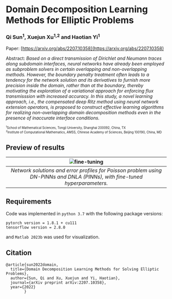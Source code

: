 # Domain Decomposition Learning Methods for Elliptic Problems
### Qi Sun<sup>1</sup>, Xuejun Xu<sup>1,2</sup> and Haotian Yi<sup>1</sup>

Paper: [https://arxiv.org/abs/2207.10358](https://arxiv.org/abs/2207.10358)

Abstract: _Based on a direct transmission of Dirichlet and Neumann traces along subdomain interfaces, neural networks have already been employed as subproblem solvers in certain overlapping and non-overlapping methods. However, the boundary penalty treatment often leads to a tendency for the network solution and its derivatives to furnish more precision inside the domain, rather than at the boundary, thereby motivating the exploration of a variational approach for enforcing flux transmisssion with increased accuracy. In this study, a novel learning approach, i.e., the compensated deep Ritz method using neural network extension operators, is proposed to construct effective learning algorithms for realizing non-overlapping domain decomposition methods even in the presence of inaccurate interface conditions._ 

<sub><sub><sup>1</sup>School of Mathematical Sciences, Tongji University, Shanghai 200092, China, TX</sub></sub><br>
<sub><sub><sup>2</sup>Institute of Computational Mathematics, AMSS, Chinese Academy of Sciences, Beijing 100190, China, MD</sub></sub><br>


## Preview of results
|![fine-tuning](https://github.com/AI4SC-TJU/DDLM/assets/93070782/1db6cefd-b7bf-460e-87c6-5ff0bd523bca)|
|:--------------------------------------------------------------:|
| *Network solutions and error profiles for Poisson problem using DN-PINNs and DNLA (PINNs), with fine-tuned hyperparameters.* |


## Requirements

Code was implemented in `python 3.7` with the following package versions:

```
pytorch version = 1.8.1 + cu111
tensorflow version = 2.8.0
```

and `Matlab 2023b` was used for visualization.


## Citation

    @article{sun2022domain,
      title={Domain Decomposition Learning Methods for Solving Elliptic Problems},
      author={Sun, Qi and Xu, Xuejun and Yi, Haotian},
      journal={arXiv preprint arXiv:2207.10358},
      year={2022}
            }
